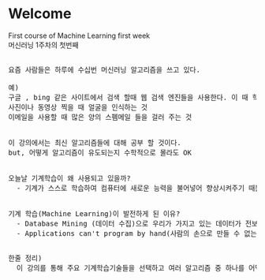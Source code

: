 # Welcome
First course of Machine Learning first week<br>
머신러닝 1주차의 첫번째
<pre>

요즘 사람들은 하루에 수십번 머신러닝 알고리즘을 쓰고 있다.

예)
구글 , bing 같은 사이트에서 검색 할때 웹 검색 엔진들을 사용한다. 이 때 학습 알고리즘 사용
사진이나 동영상 찍을 때 얼굴을 인식하는 것
이메일을 사용할 때 많은 양의 스펨메일 들을 걸러 주는 것


이 강의에서는 최신 알고리즘들에 대해 공부 할 것이다. 
but, 어떻게 알고리즘이 유도되는지 수학적으로 몰라도 OK


오늘날 기계학습이 왜 사용되고 있을까?
  - 기계가 스스로 학습하여 컴퓨터에 새로운 능력을 불어넣어 향상시켜주기 때문이다.
  
  
기계 학습(Machine Learning)이 발전하게 된 이유?
  - Database Mining (데이터 수집)으로 우리가 가지고 있는 데이터가 전보다 훨씬 많아졌기 때문이다.
  - Applications can't program by hand(사람의 손으로 만들 수 없는 것)은 기계 학습을 통해 program하는 것이 더 유용하기 때문이다.
  
</pre>
<pre>
한줄 정리)
  이 강의를 통해 주요 기계학습기술들을 선택하고 여러 알고리즘 중 하나를 어떻게 선택해야 하는지 언제 그 알고리즘을 사용하는지 배울 것이다.
</pre>
